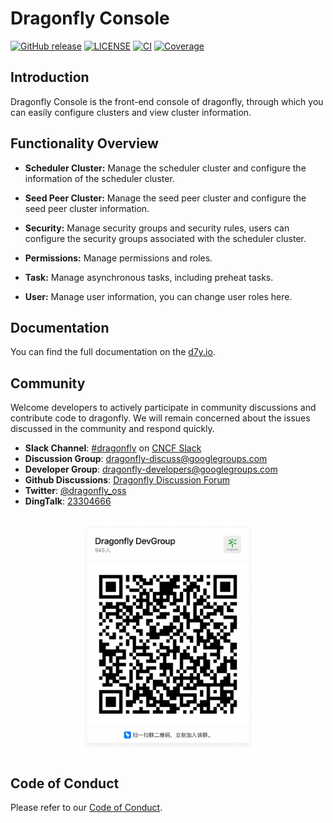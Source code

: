 # Dragonfly Console

[![GitHub release](https://img.shields.io/github/release/dragonflyoss/console.svg)](https://github.com/dragonflyoss/console/releases)
[![LICENSE](https://img.shields.io/github/license/dragonflyoss/console.svg?style=flat-square)](https://github.com/dragonflyoss/console/blob/main/LICENSE)
[![CI](https://img.shields.io/badge/CI-unknown-orange.svg?logo=github)](https://github.com/dragonflyoss/console/actions/workflows/ci.yml)
[![Coverage](https://codecov.io/gh/dragonflyoss/console/branch/main/graph/badge.svg)](https://app.codecov.io/gh/dragonflyoss/console)

## Introduction

Dragonfly Console is the front-end console of dragonfly, through which you can easily configure clusters and view cluster information.

## Functionality Overview

- **Scheduler Cluster:**  Manage the scheduler cluster and configure the information of the scheduler cluster.

- **Seed Peer Cluster:**  Manage the seed peer cluster and configure the seed peer cluster information.

- **Security:**  Manage security groups and security rules, users can configure the security groups associated with the scheduler cluster.

- **Permissions:**  Manage permissions and roles.

- **Task:**  Manage asynchronous tasks, including preheat tasks.

- **User:**  Manage user information, you can change user roles here.

## Documentation

You can find the full documentation on the [d7y.io][d7y.io].

## Community

Welcome developers to actively participate in community discussions
and contribute code to dragonfly. We will remain
concerned about the issues discussed in the community and respond quickly.

- **Slack Channel**: [#dragonfly](https://cloud-native.slack.com/messages/dragonfly/) on [CNCF Slack](https://slack.cncf.io/)
- **Discussion Group**: <dragonfly-discuss@googlegroups.com>
- **Developer Group**: <dragonfly-developers@googlegroups.com>
- **Github Discussions**: [Dragonfly Discussion Forum][discussion]
- **Twitter**: [@dragonfly_oss](https://twitter.com/dragonfly_oss)
- **DingTalk**: [23304666](https://qr.dingtalk.com/action/joingroup?code=v1,k1,3wEdP6zHKQbOzBRwOvv8wyIbxDEU0kXMrxphaOcPz6I=&_dt_no_comment=1&origin=11)

<!-- markdownlint-disable -->
<div align="center">
  <img src="public/images/community/dingtalk-group.jpeg" width="300" title="dingtalk">
</div>
<!-- markdownlint-restore -->

## Code of Conduct

Please refer to our [Code of Conduct][codeconduct].

[logo-linear]: public/images/dragonfly-vertical.png
[d7y.io]: https://d7y.io/
[codeconduct]: CODE_OF_CONDUCT.md
[Manage Console]:https://d7y.io/docs/reference/manage-console/
[discussion]: https://github.com/dragonflyoss/Dragonfly2/discussions